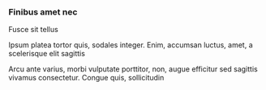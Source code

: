 ### Finibus amet nec

Fusce sit tellus

Ipsum platea tortor quis, sodales integer. Enim, accumsan luctus, amet, a scelerisque elit sagittis

Arcu ante varius, morbi vulputate porttitor, non, augue efficitur sed sagittis vivamus consectetur. Congue quis, sollicitudin


